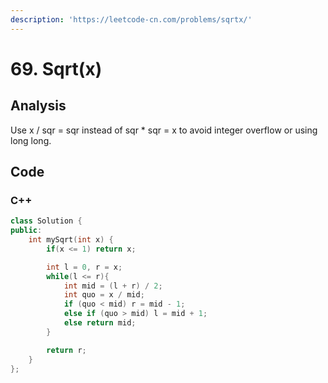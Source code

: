 ```yaml
---
description: 'https://leetcode-cn.com/problems/sqrtx/'
---
```


# 69. Sqrt\(x\)

## Analysis

Use x / sqr = sqr instead of sqr \* sqr = x to avoid integer overflow or using long long.

## Code

### C++ 

```cpp
class Solution {
public:
    int mySqrt(int x) {
        if(x <= 1) return x;

        int l = 0, r = x;
        while(l <= r){
            int mid = (l + r) / 2;
            int quo = x / mid;
            if (quo < mid) r = mid - 1;
            else if (quo > mid) l = mid + 1;
            else return mid;
        }

        return r;
    }
};
```

